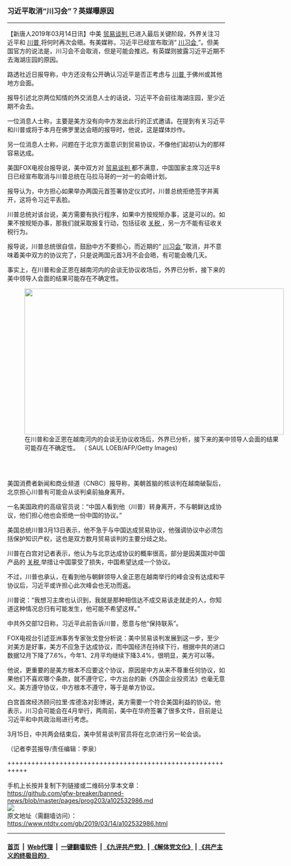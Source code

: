 ### 习近平取消“川习会”？英媒曝原因
------------------------

<div class="post_content" itemprop="articleBody">
 <p>
  【新唐人2019年03月14日讯】中美
  <a href="https://www.ntdtv.com/gb/贸易谈判.htm">
   贸易谈判
  </a>
  已进入最后关键阶段，外界关注习近平和
  <a href="https://www.ntdtv.com/gb/川普.htm">
   川普
  </a>
  将何时再次会晤。有美媒称，习近平已经宣布取消“
  <a href="https://www.ntdtv.com/gb/川习会.htm">
   川习会
  </a>
  ”。但美国官方的说法是，川习会不会取消，但是可能会推迟。有英媒则披露习近平近期不去海湖庄园的原因。
 </p>
 <p>
  路透社近日报导称，中方还没有公开确认习近平是否正考虑与
  <a href="https://www.ntdtv.com/gb/川普.htm">
   川普
  </a>
  于佛州或其他地方会面。
 </p>
 <p>
  报导引述北京两位知情的外交消息人士的话说，习近平不会前往海湖庄园，至少近期不会去。
 </p>
 <p>
  一位消息人士称，主要是美方没有向中方发出此行的正式邀请。在提到有关习近平和川普或将于本月在佛罗里达会晤的报导时，他说，这是媒体炒作。
 </p>
 <p>
  另一位消息人士称，问题在于北京方面意识到贸易协议，不像他们起初认为的那样容易达成。
 </p>
 <p>
  美国FOX电视台报导说，美中双方对
  <a href="https://www.ntdtv.com/gb/贸易谈判.htm">
   贸易谈判
  </a>
  都不满意，中国国家主席习近平8日已经宣布取消与川普总统在马拉马哥的一对一的会晤计划。
 </p>
 <p>
  报导认为，中方担心如果举办两国元首签署协定仪式时，川普总统拒绝签字并离开，这将令习近平丢脸。
 </p>
 <p>
  川普总统对该台说，美方需要有执行程序，如果中方按规矩办事，这是可以的。如果不按规矩办事，那我们就采取报复行动，包括征收
  <a href="https://www.ntdtv.com/gb/关税.htm">
   关税
  </a>
  ，另一方不能有征收关税行为。
 </p>
 <p>
  报导说，川普总统很自信，鼓励中方不要担心，而近期的“
  <a href="https://www.ntdtv.com/gb/川习会.htm">
   川习会
  </a>
  ”取消，并不意味着美中双方的协议完了，只是说两国元首3月不会会晤，有可能会晚几天。
 </p>
 <p>
  事实上，在川普和金正恩在越南河内的会谈无协议收场后，外界已分析，接下来的美中领导人会面的结果可能存在不确定性。
 </p>
 <figure class="wp-caption alignnone" id="attachment_102532997" style="width: 600px">
  <a href="https://www.ntdtv.com/assets/uploads/2019/03/p8889781a367753192-1.jpg">
   <img alt="" class="size-medium wp-image-102532997" height="338" src="https://www.ntdtv.com/assets/uploads/2019/03/p8889781a367753192-1-600x338.jpg" width="600"/>
  </a>
  <br/><figcaption class="wp-caption-text">
   在川普和金正恩在越南河内的会谈无协议收场后，外界已分析，接下来的美中领导人会面的结果可能存在不确定性。 （ SAUL LOEB/AFP/Getty Images)
  </figcaption><br/>
 </figure><br/>
 <p>
  美国消费者新闻和商业频道（CNBC）报导称，美朝首脑的核谈判在越南破裂后，北京担心川普有可能会从谈判桌前抽身离开。
 </p>
 <p>
  一名美国政府的高级官员说：“中国人看到他（川普）转身离开，不与朝鲜达成协议，他们担心他也会拒绝一份中国的协议。”
 </p>
 <p>
  美国总统川普3月13日表示，他不急于与中国达成贸易协议，他强调协议中必须包括保护知识产权，这也是双方数月贸易谈判的主要分歧之处。
 </p>
 <p>
  川普在白宫对记者表示，他认为与北京达成协议的概率很高，部分是因美国对中国产品的
  <a href="https://www.ntdtv.com/gb/关税.htm">
   关税
  </a>
  举措让中国蒙受了损失，中国希望达成一个协议。
 </p>
 <p>
  不过，川普也承认，在看到他与朝鲜领导人金正恩在越南举行的峰会没有达成和平协议后，习近平或许担心此次峰会也无功而返。
 </p>
 <p>
  川普说：“我想习主席也认识到，我就是那种相信达不成交易该走就走的人，你知道这种情况总归有可能发生，他可能不希望这样。”
 </p>
 <p>
  中共外交部12日称，习近平此前告诉川普，愿意与他“保持联系”。
 </p>
 <p>
  FOX电视台引述亚洲事务专家张戈登分析说：美中贸易谈判发展到这一步，至少对美方是好事，美方不应急于达成协议，而中国经济在持续下行，根据中共的进口数据12月下降了7.6%，今年1、2月平均继续下降3.4%，很明显，美方可以等。
 </p>
 <p>
  他说，更重要的是美方根本不应要这个协议，原因是中方从来不尊重任何协议，如果他们不喜欢哪个条款，就不遵守它，中方出台的新《外国企业投资法》也毫无意义。美方遵守协议，中方根本不遵守，等于是单方协议。
 </p>
 <p>
  白宫首席经济顾问拉里‧库德洛对彭博说，美方需要一个符合美国利益的协议。他表示，川习会可能会在4月举行，两周前，美中在华府签署了很多文件，目前是让习近平和中共政治局进行考虑。
 </p>
 <p>
  3月15日，中共两会结束后，美中贸易谈判官员将在北京进行另一轮会谈。
 </p>
 <p>
  （记者李芸报导/责任编辑：李泉）
 </p>
 <div class="single_ad">
 </div>
</div>

+++++++++++++++++++++++++++++++++++++++++++++++++++++++++++<br/><br/>
手机上长按并复制下列链接或二维码分享本文章：<br/>
https://github.com/gfw-breaker/banned-news/blob/master/pages/prog203/a102532986.md <br/>
<a href='https://github.com/gfw-breaker/banned-news/blob/master/pages/prog203/a102532986.md'><img src='https://github.com/gfw-breaker/banned-news/blob/master/pages/prog203/a102532986.md.png'/></a> <br/>
原文地址（需翻墙访问）：https://www.ntdtv.com/gb/2019/03/14/a102532986.html


------------------------
#### [首页](https://github.com/gfw-breaker/banned-news/blob/master/README.md) &nbsp;|&nbsp; [Web代理](https://github.com/labour-camp/helloworld) &nbsp;|&nbsp; [一键翻墙软件](https://github.com/gfw-breaker/nogfw/blob/master/README.md) &nbsp;| [《九评共产党》](https://github.com/gfw-breaker/9ping.md/blob/master/README.md#九评之一评共产党是什么) | [《解体党文化》](https://github.com/gfw-breaker/jtdwh.md/blob/master/README.md) | [《共产主义的终极目的》](https://github.com/gfw-breaker/gczydzjmd.md/blob/master/README.md)

